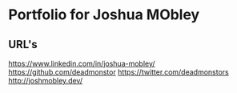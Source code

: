 # Portfolio for Joshua MObley

 ## URL's
  https://www.linkedin.com/in/joshua-mobley/
  https://github.com/deadmonstor
  https://twitter.com/deadmonstors
  http://joshmobley.dev/
